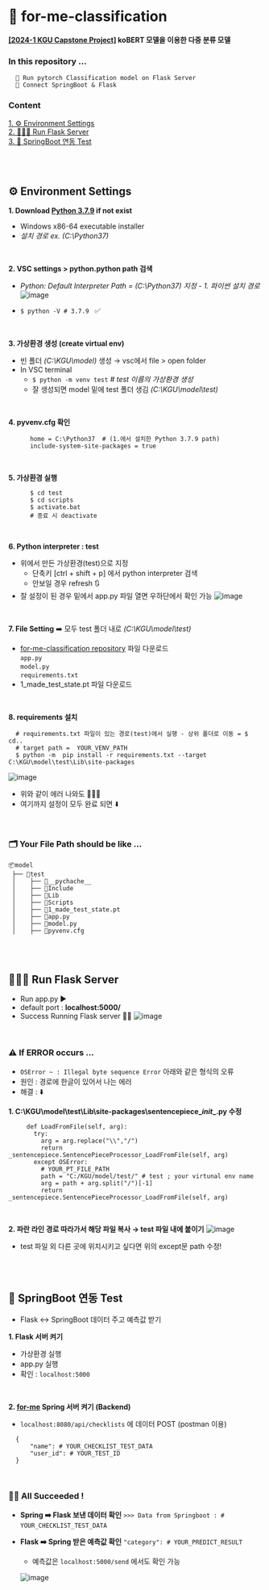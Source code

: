 # 🚩 for-me-classification
**[[2024-1 KGU Capstone Project]](https://github.com/Jhyunee/for-me) koBERT 모델을 이용한 다중 분류 모델** <br>

### In this repository ... <br>
      🚀 Run pytorch Classification model on Flask Server
      🚀 Connect SpringBoot & Flask

### Content
  [1. ⚙️ Environment Settings](#%EF%B8%8F-environment-settings)  <br>
  [2. 🏃🏻‍♀️ Run Flask Server](#%EF%B8%8F-run-flask-server)  <br>
  [3. 🍃 SpringBoot 연동 Test](#-springboot-연동-test)

<br>
<br>

## ⚙️ Environment Settings

  **1. Download [Python 3.7.9](https://www.python.org/downloads/release/python-379/) if not exist** <br>
  * Windows x86-64 executable installer 
  * _설치 경로 ex. (C:\Python37)_

<br>
  
  **2. VSC settings > python.python path 검색** <br>
  * _Python: Default Interpreter Path = (C:\Python37) 지정 - 1. 파이썬 설치 경로_ <br>
  	![image](https://github.com/Jhyunee/for-me-classification/assets/104143072/806d9252-8df9-4bdd-a6c4-04881a5262a2)

  * `$ python -V # 3.7.9 ` ✅


<br>
  
  **3. 가상환경 생성 (create virtual env)**
  * 빈 폴더 _(C:\KGU\model)_ 생성 → vsc에서 file > open folder
  * In VSC terminal
    * `$ python -m venv test`  _# test 이름의 가상환경 생성_
    * 잘 생성되면 model 밑에 test 폴더 생김 _(C:\KGU\model\test)_

<br>
  
  **4. pyvenv.cfg 확인**
```
      home = C:\Python37  # (1.에서 설치한 Python 3.7.9 path)
      include-system-site-packages = true
```

<br>
  
  **5. 가상환경 실행**
```
      $ cd test
      $ cd scripts
      $ activate.bat
      # 종료 시 deactivate
```

<br>

  **6. Python interpreter : test**
  * 위에서 만든 가상환경(test)으로 지정
    * 단축키 [ctrl + shift + p] 에서 python interpreter 검색
    * 안보일 경우 refresh 🔃
  * 잘 설정이 된 경우 밑에서 app.py 파일 열면 우하단에서 확인 가능
    ![image](https://github.com/Jhyunee/for-me-classification/assets/104143072/60b9446b-f155-4338-a020-827c12ba7260)


<br>

  **7. File Setting**
➡️ 모두 test 폴더 내로 _(C:\KGU\model\test)_
  * [for-me-classification repository](https://github.com/Jhyunee/for-me-classification) 파일 다운로드 <br>
    `app.py` <br>
	  `model.py` <br>
	  `requirements.txt` <br>
  * 1_made_test_state.pt 파일 다운로드 <br>

<br>

  **8. requirements 설치**
```
  # requirements.txt 파일이 있는 경로(test)에서 실행 - 상위 폴더로 이동 = $ cd..
  # target path =  YOUR_VENV_PATH
  $ python -m  pip install -r requirements.txt --target C:\KGU\model\test\Lib\site-packages
```
  ![image](https://github.com/Jhyunee/for-me-classification/assets/104143072/97aef0b3-6ae9-4a48-8c81-d87ee4a83090)
  * 위와 같이 에러 나와도 👌🏻🆗
  * 여기까지 설정이 모두 완료 되면 ⬇️

<br>
  
### 🗂️ Your File Path should be like ...

```
📦model
 ├── 📂test
 │    ├── 📂__pychache__
 │    ├── 📂Include
 │    ├── 📂Lib
 │    ├── 📂Scripts
 │    ├── 📜1_made_test_state.pt
 │    ├── 📜app.py
 │    ├── 📜model.py
 │    ├── 📜pyvenv.cfg
```

<br>
<br>

## 🏃🏻‍♀️ Run Flask Server
  * Run app.py ▶️
  * default port : **localhost:5000/**
  * Success Running Flask server 👍🏻
    ![image](https://github.com/Jhyunee/for-me-classification/assets/104143072/5e302b6a-4ced-45a8-ae1e-4e363604efc3)

<br>

### ⚠️ If ERROR occurs ...

  * `OSError ~ : Illegal byte sequence Error` 아래와 같은 형식의 오류 <br>
  * 원인 : 경로에 한글이 있어서 나는 에러
  * 해결 : ⬇️

**1. C:\KGU\model\test\Lib\site-packages\sentencepiece\__init__.py 수정**
   ```
        def LoadFromFile(self, arg):
          try:
            arg = arg.replace("\\","/")
            return _sentencepiece.SentencePieceProcessor_LoadFromFile(self, arg)
          except OSError:
            # YOUR_PT_FILE_PATH
            path = "C:/KGU/model/test/" # test ; your virtunal env name
            arg = path + arg.split("/")[-1]
            return _sentencepiece.SentencePieceProcessor_LoadFromFile(self, arg)
   ```

<br>

**2. 파란 라인 경로 따라가서 해당 파일 복사 → test 파일 내에 붙이기**
  ![image](https://github.com/Jhyunee/for-me-classification/assets/104143072/0a22f303-c8c1-4804-9c9e-c6fe09426ecb)
  * test 파일 외 다른 곳에 위치시키고 싶다면 위의 except문 path 수정!


<br>
<br>

## 🍃 SpringBoot 연동 Test
  * Flask ↔️ SpringBoot 데이터 주고 예측값 받기

  **1. Flask 서버 켜기**
  * 가상환경 실행
  * app.py 실행
  * 확인 : `localhost:5000`

<br>

  **2. [for-me](https://github.com/ongsim0629/for-me) Spring 서버 켜기 (Backend)**
  * `localhost:8080/api/checklists` 에 데이터 POST (postman 이용) <br>
  ```
	{
		"name": # YOUR_CHECKLIST_TEST_DATA
		"user_id": # YOUR_TEST_ID
	}
  ```

<br>

  ### 👏🏻 All Succeeded !
  * **Spring ➡️ Flask 보낸 데이터 확인** 
    `>>> Data from Springboot : # YOUR_CHECKLIST_TEST_DATA`

  * **Flask ➡️ Spring 받은 예측값 확인**
    `"category": # YOUR_PREDICT_RESULT`
    * 예측값은 `localhost:5000/send` 에서도 확인 가능
    
    ![image](https://github.com/Jhyunee/for-me-classification/assets/104143072/82841d87-750b-429e-8849-985abec34e47)
